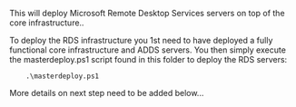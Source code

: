 This will deploy Microsoft Remote Desktop Services servers on top of the core infrastructure..

To deploy the RDS infrastructure you 1st need to have deployed a fully functional core infrastructure and ADDS servers. You then simply execute the masterdeploy.ps1 script found in this folder to deploy the RDS servers:

```
    .\masterdeploy.ps1
```

More details on next step need to be added below...